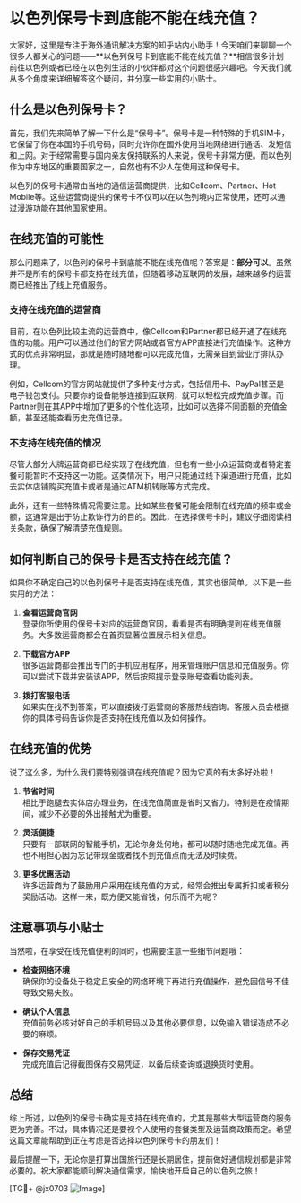 # 以色列保号卡到底能不能在线充值？

大家好，这里是专注于海外通讯解决方案的知乎站内小助手！今天咱们来聊聊一个很多人都关心的问题——**以色列保号卡到底能不能在线充值？**相信很多计划前往以色列或者已经在以色列生活的小伙伴都对这个问题很感兴趣吧。今天我们就从多个角度来详细解答这个疑问，并分享一些实用的小贴士。

## 什么是以色列保号卡？

首先，我们先来简单了解一下什么是“保号卡”。保号卡是一种特殊的手机SIM卡，它保留了你在本国的手机号码，同时允许你在国外使用当地网络进行通话、发短信和上网。对于经常需要与国内亲友保持联系的人来说，保号卡非常方便。而以色列作为中东地区的重要国家之一，自然也有不少人在使用这种保号卡。

以色列的保号卡通常由当地的通信运营商提供，比如Cellcom、Partner、Hot Mobile等。这些运营商提供的保号卡不仅可以在以色列境内正常使用，还可以通过漫游功能在其他国家使用。

## 在线充值的可能性

那么问题来了，以色列的保号卡到底能不能在线充值呢？答案是：**部分可以**。虽然并不是所有的保号卡都支持在线充值，但随着移动互联网的发展，越来越多的运营商已经推出了线上充值服务。

### 支持在线充值的运营商

目前，在以色列比较主流的运营商中，像Cellcom和Partner都已经开通了在线充值的功能。用户可以通过他们的官方网站或者官方APP直接进行充值操作。这种方式的优点非常明显，那就是随时随地都可以完成充值，无需亲自到营业厅排队办理。

例如，Cellcom的官方网站就提供了多种支付方式，包括信用卡、PayPal甚至是电子钱包支付。只要你的设备能够连接到互联网，就可以轻松完成充值步骤。而Partner则在其APP中增加了更多的个性化选项，比如可以选择不同面额的充值金额，甚至还能查看历史充值记录。

### 不支持在线充值的情况

尽管大部分大牌运营商都已经实现了在线充值，但也有一些小众运营商或者特定套餐可能暂时不支持这一功能。这类情况下，用户只能通过线下渠道进行充值，比如去实体店铺购买充值卡或者是通过ATM机转账等方式完成。

此外，还有一些特殊情况需要注意。比如某些套餐可能会限制在线充值的频率或金额，这通常是出于防止欺诈行为的目的。因此，在选择保号卡时，建议仔细阅读相关条款，确保了解清楚充值规则。

## 如何判断自己的保号卡是否支持在线充值？

如果你不确定自己的以色列保号卡是否支持在线充值，其实也很简单。以下是一些实用的方法：

1. **查看运营商官网**  
   登录你所使用的保号卡对应的运营商官网，看看是否有明确提到在线充值服务。大多数运营商都会在首页显著位置展示相关信息。

2. **下载官方APP**  
   很多运营商都会推出专门的手机应用程序，用来管理账户信息和充值服务。你可以尝试下载并安装该APP，然后按照提示登录账号查看功能列表。

3. **拨打客服电话**  
   如果实在找不到答案，可以直接拨打运营商的客服热线咨询。客服人员会根据你的具体号码告诉你是否支持在线充值以及如何操作。

## 在线充值的优势

说了这么多，为什么我们要特别强调在线充值呢？因为它真的有太多好处啦！

1. **节省时间**  
   相比于跑腿去实体店办理业务，在线充值简直是省时又省力。特别是在疫情期间，减少不必要的外出接触尤为重要。

2. **灵活便捷**  
   只要有一部联网的智能手机，无论你身处何地，都可以随时随地完成充值。再也不用担心因为忘记带现金或者找不到充值点而无法及时续费。

3. **更多优惠活动**  
   许多运营商为了鼓励用户采用在线充值的方式，经常会推出专属折扣或者积分奖励活动。这样一来，既方便又能省钱，何乐而不为呢？

## 注意事项与小贴士

当然啦，在享受在线充值便利的同时，也需要注意一些细节问题哦：

- **检查网络环境**  
  确保你的设备处于稳定且安全的网络环境下再进行充值操作，避免因信号不佳导致交易失败。

- **确认个人信息**  
  充值前务必核对好自己的手机号码以及其他必要信息，以免输入错误造成不必要的麻烦。

- **保存交易凭证**  
  完成充值后记得截图保存交易凭证，以备后续查询或退换货时使用。

## 总结

综上所述，以色列的保号卡确实是支持在线充值的，尤其是那些大型运营商的服务更为完善。不过，具体情况还是要视个人使用的套餐类型及运营商政策而定。希望这篇文章能帮助到正在考虑是否选择以色列保号卡的朋友们！

最后提醒一下，无论你是打算出国旅行还是长期居住，提前做好通信规划都是非常必要的。祝大家都能顺利解决通信需求，愉快地开启自己的以色列之旅！

[TG💪+ @jx0703 ![Image](https://github.com/user-attachments/assets/dbca1d08-cadb-493c-b0ec-ad6f7a83f270)]